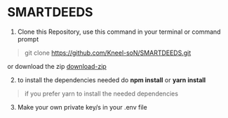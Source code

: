 # SMARTDEEDS
1) Clone this Repository, use this command in your terminal or command prompt
>git clone https://github.com/Kneel-soN/SMARTDEEDS.git

 or download the zip
[download-zip](https://github.com/Kneel-soN/SMARTDEEDS/assets/125803337/aeea9fb3-6a78-45cf-8edd-fed5ab136657)

2) to install the dependencies needed 
 do **npm install** or 
**yarn install**
 > if you prefer yarn to install the needed dependencies

3) Make your own private key/s in your .env file
  
